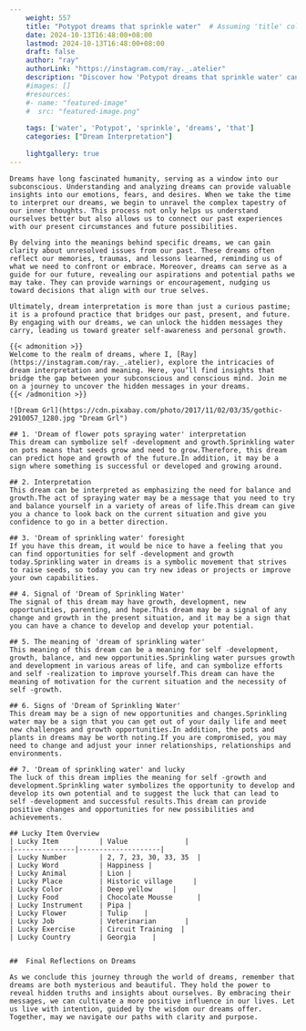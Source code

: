 ```yaml
---
    weight: 557
    title: "Potypot dreams that sprinkle water"  # Assuming 'title' column exists
    date: 2024-10-13T16:48:00+08:00
    lastmod: 2024-10-13T16:48:00+08:00
    draft: false
    author: "ray"
    authorLink: "https://instagram.com/ray._.atelier"
    description: "Discover how 'Potypot dreams that sprinkle water' can interpret your future and uncover its significant meanings in your life."
    #images: []
    #resources:
    #- name: "featured-image"
    #  src: "featured-image.png"
    
    tags: ['water', 'Potypot', 'sprinkle', 'dreams', 'that']
    categories: ["Dream Interpretation"]
    
    lightgallery: true
---
```

    
    Dreams have long fascinated humanity, serving as a window into our subconscious. Understanding and analyzing dreams can provide valuable insights into our emotions, fears, and desires. When we take the time to interpret our dreams, we begin to unravel the complex tapestry of our inner thoughts. This process not only helps us understand ourselves better but also allows us to connect our past experiences with our present circumstances and future possibilities.
    
    By delving into the meanings behind specific dreams, we can gain clarity about unresolved issues from our past. These dreams often reflect our memories, traumas, and lessons learned, reminding us of what we need to confront or embrace. Moreover, dreams can serve as a guide for our future, revealing our aspirations and potential paths we may take. They can provide warnings or encouragement, nudging us toward decisions that align with our true selves.
    
    Ultimately, dream interpretation is more than just a curious pastime; it is a profound practice that bridges our past, present, and future. By engaging with our dreams, we can unlock the hidden messages they carry, leading us toward greater self-awareness and personal growth.
    
    {{< admonition >}}
    Welcome to the realm of dreams, where I, [Ray](https://instagram.com/ray._.atelier), explore the intricacies of dream interpretation and meaning. Here, you’ll find insights that bridge the gap between your subconscious and conscious mind. Join me on a journey to uncover the hidden messages in your dreams.
    {{< /admonition >}}
    
    ![Dream Grl](https://cdn.pixabay.com/photo/2017/11/02/03/35/gothic-2910057_1280.jpg "Dream Grl")
    
    ## 1. 'Dream of flower pots spraying water' interpretation
    This dream can symbolize self -development and growth.Sprinkling water on pots means that seeds grow and need to grow.Therefore, this dream can predict hope and growth of the future.In addition, it may be a sign where something is successful or developed and growing around.
    
    ## 2. Interpretation
    This dream can be interpreted as emphasizing the need for balance and growth.The act of spraying water may be a message that you need to try and balance yourself in a variety of areas of life.This dream can give you a chance to look back on the current situation and give you confidence to go in a better direction.
    
    ## 3. 'Dream of sprinkling water' foresight
    If you have this dream, it would be nice to have a feeling that you can find opportunities for self -development and growth today.Sprinkling water in dreams is a symbolic movement that strives to raise seeds, so today you can try new ideas or projects or improve your own capabilities.
    
    ## 4. Signal of 'Dream of Sprinkling Water'
    The signal of this dream may have growth, development, new opportunities, parenting, and hope.This dream may be a signal of any change and growth in the present situation, and it may be a sign that you can have a chance to develop and develop your potential.
    
    ## 5. The meaning of 'dream of sprinkling water'
    This meaning of this dream can be a meaning for self -development, growth, balance, and new opportunities.Sprinkling water pursues growth and development in various areas of life, and can symbolize efforts and self -realization to improve yourself.This dream can have the meaning of motivation for the current situation and the necessity of self -growth.
    
    ## 6. Signs of 'Dream of Sprinkling Water'
    This dream may be a sign of new opportunities and changes.Sprinkling water may be a sign that you can get out of your daily life and meet new challenges and growth opportunities.In addition, the pots and plants in dreams may be worth noting.If you are compromised, you may need to change and adjust your inner relationships, relationships and environments.
    
    ## 7. 'Dream of sprinkling water' and lucky
    The luck of this dream implies the meaning for self -growth and development.Sprinkling water symbolizes the opportunity to develop and develop its own potential and to suggest the luck that can lead to self -development and successful results.This dream can provide positive changes and opportunities for new possibilities and achievements.
    
    ## Lucky Item Overview
    | Lucky Item          | Value              |
    |---------------|--------------------|
    | Lucky Number        | 2, 7, 23, 30, 33, 35  |
    | Lucky Word          | Happiness |
    | Lucky Animal        | Lion |
    | Lucky Place         | Historic village     |
    | Lucky Color         | Deep yellow     |
    | Lucky Food          | Chocolate Mousse      |
    | Lucky Instrument    | Pipa |
    | Lucky Flower        | Tulip    |
    | Lucky Job           | Veterinarian       |
    | Lucky Exercise      | Circuit Training  |
    | Lucky Country       | Georgia    |
    
    
    ##  Final Reflections on Dreams
    
    As we conclude this journey through the world of dreams, remember that dreams are both mysterious and beautiful. They hold the power to reveal hidden truths and insights about ourselves. By embracing their messages, we can cultivate a more positive influence in our lives. Let us live with intention, guided by the wisdom our dreams offer. Together, may we navigate our paths with clarity and purpose.
    